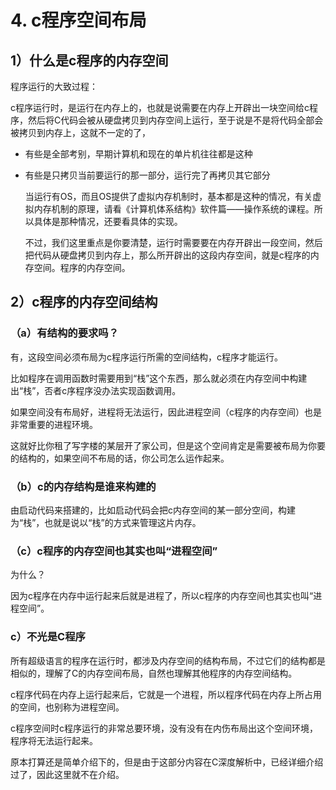 # 4. c程序空间布局

## 1）什么是c程序的内存空间

程序运行的大致过程：

c程序运行时，是运行在内存上的，也就是说需要在内存上开辟出一块空间给c程序，然后将C代码会被从硬盘拷贝到内存空间上运行，至于说是不是将代码全部会被拷贝到内存上，这就不一定的了，

+ 有些是全部考别，早期计算机和现在的单片机往往都是这种

+ 有些是只拷贝当前要运行的那一部分，运行完了再拷贝其它部分
  
  当运行有OS，而且OS提供了虚拟内存机制时，基本都是这种的情况，有关虚拟内存机制的原理，请看《计算机体系结构》软件篇——操作系统的课程。所以具体是那种情况，还要看具体的实现。

  不过，我们这里重点是你要清楚，运行时需要要在内存开辟出一段空间，然后把代码从硬盘拷贝到内存上，那么所开辟出的这段内存空间，就是c程序的内存空间。程序的内存空间。

## 2）c程序的内存空间结构

### （a）有结构的要求吗？

有，这段空间必须布局为c程序运行所需的空间结构，c程序才能运行。

比如程序在调用函数时需要用到“栈”这个东西，那么就必须在内存空间中构建出“栈”，否者c序程序没办法实现函数调用。

如果空间没有布局好，进程将无法运行，因此进程空间（c程序的内存空间）也是非常重要的进程环境。

这就好比你租了写字楼的某层开了家公司，但是这个空间肯定是需要被布局为你要的结构的，如果空间不布局的话，你公司怎么运作起来。

### （b）c的内存结构是谁来构建的

由启动代码来搭建的，比如启动代码会把c内存空间的某一部分空间，构建为“栈”，也就是说以“栈”的方式来管理这片内存。

### （c）c程序的内存空间也其实也叫“进程空间”

为什么？

因为c程序在内存中运行起来后就是进程了，所以c程序的内存空间也其实也叫“进程空间”。

### c）不光是C程序

所有超级语言的程序在运行时，都涉及内存空间的结构布局，不过它们的结构都是相似的，理解了C的内存空间布局，自然也理解其他程序的内存空间结构。

c程序代码在内存上运行起来后，它就是一个进程，所以程序代码在内存上所占用的空间，也别称为进程空间。

c程序空间时c程序运行的非常总要环境，没有没有在内伤布局出这个空间环境，程序将无法运行起来。

原本打算还是简单介绍下的，但是由于这部分内容在C深度解析中，已经详细介绍过了，因此这里就不在介绍。
